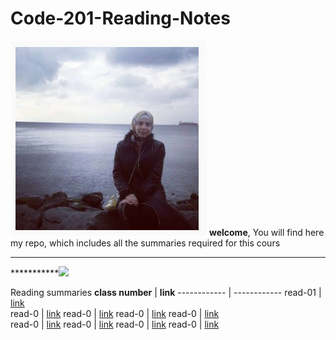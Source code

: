 # Code-201-Reading-Notes

![](juman.png)
**welcome**,
You will find here my repo, which includes all the summaries required for this cours
***
***********![](https://www.google.com/url?sa=i&url=http%3A%2F%2Fwww.pleasetakenotes.com%2Fabout.html&psig=AOvVaw0RYPQORCEp5VGgc2ehXCzC&ust=1613337670020000&source=images&cd=vfe&ved=0CAIQjRxqFwoTCPjGn67l5-4CFQAAAAAdAAAAABAD)


Reading summaries
**class number** |   **link**
------------     |   ------------
read-01          | [link](https://jumanbarham.github.io/reading-notees/class-01)  
read-0           | [link]()
read-0           | [link]()
read-0           | [link]() 
read-0           | [link]()  
read-0           | [link]()
read-0           | [link]()
read-0           | [link]()
read-0           | [link]()

